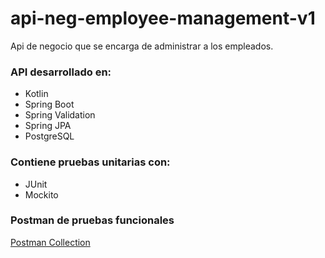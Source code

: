 # api-neg-employee-management-v1

Api de negocio que se encarga de administrar a los empleados.

### API desarrollado en:
* Kotlin
* Spring Boot
* Spring Validation
* Spring JPA
* PostgreSQL

### Contiene pruebas unitarias con:
* JUnit
* Mockito

### Postman de pruebas funcionales
[Postman Collection](tools/API_NEG_EMPLOYEE_MANAGEMENT_V1.postman_collection.json)